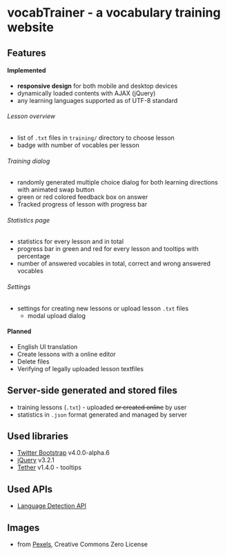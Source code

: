 # vocabTrainer -  a vocabulary training website

## Features
#### Implemented
- **responsive design** for both mobile and desktop devices
- dynamically loaded contents with AJAX (jQuery)
- any learning languages supported as of UTF-8 standard

###### Lesson overview
- list of `.txt` files in `training/` directory to choose lesson
- badge with number of vocables per lesson

###### Training dialog
- randomly generated multiple choice dialog for both learning directions with animated swap button
- green or red colored feedback box on answer
- Tracked progress of lesson with progress bar

###### Statistics page
- statistics for every lesson and in total
- progress bar in green and red for every lesson and tooltips with percentage
- number of answered vocables in total, correct and wrong answered vocables
###### Settings
- settings for creating new lessons or upload lesson `.txt` files
  - modal upload dialog

#### Planned
- English UI translation
- Create lessons with a online editor
- Delete files
- Verifying of legally uploaded lesson textfiles

## Server-side generated and stored files
- training lessons (`.txt`) - uploaded ~~or created online~~ by user
- statistics in `.json` format generated and managed by server

## Used libraries
- [Twitter Bootstrap](http://getbootstrap.com/) v4.0.0-alpha.6
- [jQuery](https://jquery.com/) v3.2.1
- [Tether](http://tether.io/) v1.4.0 - tooltips

## Used APIs
- [Language Detection API](https://github.com/detectlanguage/detectlanguage-php)

## Images
- from [Pexels](https://www.pexels.com/), Creative Commons Zero License
